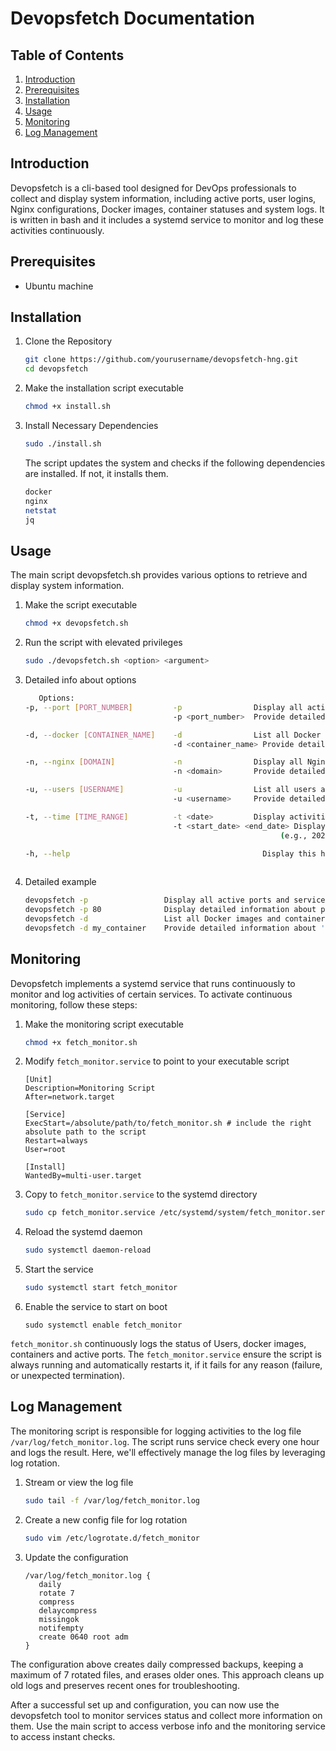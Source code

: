 # Devopsfetch Documentation

## Table of Contents
1. [Introduction](#introduction)
2. [Prerequisites](#prerequisites)
3. [Installation](#installation-and-configuration)
4. [Usage](#usage)
5. [Monitoring](#monitoring)
6. [Log Management](#log-management)

## Introduction
Devopsfetch is a cli-based tool designed for DevOps professionals to collect and display system information, including active ports, user logins, Nginx configurations, Docker images, container statuses and system logs. It is written in bash and it includes a systemd service to monitor and log these activities continuously.

## Prerequisites
- Ubuntu machine


## Installation 

1. Clone the Repository
   ```bash
   git clone https://github.com/yourusername/devopsfetch-hng.git
   cd devopsfetch
   ```
2. Make the installation script executable
   ```bash
   chmod +x install.sh
   ``` 
3.  Install Necessary Dependencies

      ```bash
      sudo ./install.sh
      ```

      The script updates the system and checks if the following dependencies are installed. If not, it installs them.
      ```bash
      docker 
      nginx
      netstat
      jq 
      ```

## Usage
The main script devopsfetch.sh provides various options to retrieve and display system information.

1. Make the script executable
   ```bash
   chmod +x devopsfetch.sh
   ```
2. Run the script with elevated privileges
   ```bash
   sudo ./devopsfetch.sh <option> <argument>
   ```
3. Detailed info about options
   ```bash
      Options:
   -p, --port [PORT_NUMBER]         -p                Display all active ports and services.                       
                                    -p <port_number>  Provide detailed information about a specific port.

   -d, --docker [CONTAINER_NAME]    -d                List all Docker images and containers.                                 
                                    -d <container_name> Provide detailed information about a specific container.

   -n, --nginx [DOMAIN]             -n                Display all Nginx domains and their ports.
                                    -n <domain>       Provide detailed configuration information for a specific domain.

   -u, --users [USERNAME]           -u                List all users and their last login times.                    
                                    -u <username>     Provide detailed information about a specific user.

   -t, --time [TIME_RANGE]          -t <date>         Display activities for a specific date (e.g., 2024-07-23).
                                    -t <start_date> <end_date> Display activities within the specified date range 
                                                            (e.g., 2024-07-18 2024-07-24).

   -h, --help                                           Display this help message and exit.
  
4. Detailed example
   ```bash
   devopsfetch -p                 Display all active ports and services.
   devopsfetch -p 80              Display detailed information about port 80.
   devopsfetch -d                 List all Docker images and containers.
   devopsfetch -d my_container    Provide detailed information about 'my_container'.
   ```
## Monitoring
Devopsfetch implements a systemd service that runs continuously to monitor and log activities of certain services. To activate continuous monitoring, follow these steps:
1. Make the monitoring script executable
   ```bash
   chmod +x fetch_monitor.sh
   ```
2. Modify `fetch_monitor.service` to point to your executable script
   ```service
   [Unit]
   Description=Monitoring Script
   After=network.target

   [Service]
   ExecStart=/absolute/path/to/fetch_monitor.sh # include the right absolute path to the script
   Restart=always
   User=root

   [Install]
   WantedBy=multi-user.target
   ```
3. Copy to `fetch_monitor.service` to the systemd directory
   ```bash
   sudo cp fetch_monitor.service /etc/systemd/system/fetch_monitor.service
   ```
4. Reload the systemd daemon
   ```bash
   sudo systemctl daemon-reload
   ```
5. Start the service
   ```bash
   sudo systemctl start fetch_monitor
   ```
6. Enable the service to start on boot
   ```
   sudo systemctl enable fetch_monitor
   ```
`fetch_monitor.sh` continuously logs the status of Users, docker images, containers and active ports. The `fetch_monitor.service` ensure the script is always running and automatically restarts it, if it fails for any reason (failure, or unexpected termination).

## Log Management
The monitoring script is responsible for logging activities to the log file `/var/log/fetch_monitor.log`. The script runs service check every one hour and logs the result. Here, we'll effectively manage the log files by leveraging log rotation.

1. Stream or view the log file
   ```bash
   sudo tail -f /var/log/fetch_monitor.log
   ```
2. Create a new config file for log rotation
   ```bash
   sudo vim /etc/logrotate.d/fetch_monitor
   ```
3. Update the configuration
   ```
   /var/log/fetch_monitor.log {
      daily
      rotate 7
      compress
      delaycompress
      missingok
      notifempty
      create 0640 root adm
   }
   ```
The configuration above creates daily compressed backups, keeping a maximum of 7 rotated files, and erases older ones. This approach cleans up old logs and preserves recent ones for troubleshooting.

After a successful set up and configuration, you can now use the devopsfetch tool to monitor services status and collect more information on them. Use the main script to access verbose info and the monitoring service to access instant checks. 
